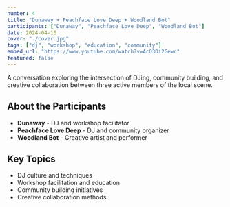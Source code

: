 ```yaml
---
number: 4
title: "Dunaway + Peachface Love Deep + Woodland Bot"
participants: ["Dunaway", "Peachface Love Deep", "Woodland Bot"]
date: 2024-04-10
cover: "./cover.jpg"
tags: ["dj", "workshop", "education", "community"]
embed_url: "https://www.youtube.com/watch?v=AcQ3Di2Gewc"
featured: false
---
```


A conversation exploring the intersection of DJing, community building, and creative collaboration between three active members of the local scene.

## About the Participants

- **Dunaway** - DJ and workshop facilitator
- **Peachface Love Deep** - DJ and community organizer
- **Woodland Bot** - Creative artist and performer

## Key Topics

- DJ culture and techniques
- Workshop facilitation and education
- Community building initiatives
- Creative collaboration methods
